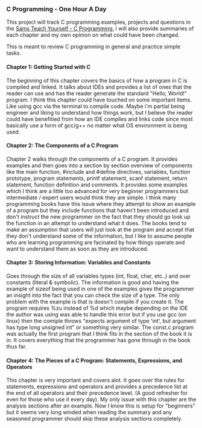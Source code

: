 ### C Programming - One Hour A Day
This project will track C programming examples, projects and questions in the
[Sams Teach Yourself - C Programming.](https://www.informit.com/store/c-programming-in-one-hour-a-day-sams-teach-yourself-9780789751997)
I will also provide summaries of each chapter and my own opinion on what could have been changed. 

This is meant to review C programming in general and practice simple tasks. 

#### Chapter 1: Getting Started with C
The beginning of this chapter covers the basics of how a program in C is compiled 
and linked. It talks about IDEs and provides a list of ones that the reader can use and 
has the reader generate the standard "Hello, World!" program. I think this chapter could have touched on some important items. Like using gcc via the terminal to compile code. 
Maybe i'm partial being engineer and liking to understand how things work, but I believe the reader could have benefitied from how an IDE compiles and links code since most basically 
use a form of gcc/g++ no matter what OS environment is being used. 

#### Chapter 2: The Components of a C Program
Chapter 2 walks through the components of a C program. It provides examples and then goes into a section by section overview of components like the main function, #include and 
#define directives, variables, function prototype, program statements, printf statement, scanf statement, return statement, function definition and comments. It provides some 
examples which I think are a little too advanced for very beginner programmers but intermediate / expert users would think they are simple. I think many programming books have this 
issue where they attempt to show an example of a program but they include functions that haven't been introduced and don't instruct the new programmer on the fact that they should
go look up the function in an attempt to understand what it does. The books tend to make an assumption that users will just look at the program and accept that they don't understand 
some of the information, but I like to assume people who are learning programming are facinated by how things operate and want to understand them as soon as they are introduced. 

#### Chapter 3: Storing Information: Variables and Constants
Goes through the size of all variables types (int, float, char, etc..) and 
over constants (literal & symbolic). The information is good and having the example of 
sizeof being used in one of the examples gives the programmer an insight into the 
fact that you can check the size of a type. The only problem with the example is 
that is doesn't compile if you create it. The program requires %zu instead of %d which
maybe depending on the IDE the author was using was able to handle this error but if
you use gcc (on linux) then the comiple throws "expects argument of type 'int', but 
argument has type long unsigned int" or something very similar. 
The const.c program was actually the first program that I think fits in the section
of the book it is in. It covers everything that the programmer has gone through in the
book thus far.

#### Chapter 4: The Pieces of a C Program: Statements, Expressions, and Operators
This chapter is very important and covers alot. It goes over the rules for statements, 
expressions and operators and provides a precedence list at the end of all operators and
their precedence level. (A good refresher for even for those who use it every day). 
My only issue with this chapter are the analysis sections after an example. Now I know
this is setup for "beginners" but it seems very long winded when reading the summary
and any seasoned programmer should skip these analysis sections completely. 
 
